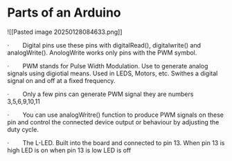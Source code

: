 # Parts of an Arduino 

![[Pasted image 20250128084633.png]]

·        Digital pins use these pins with digitalRead(), digitalwrite() and analogWrite(). AnologWrite works only pins with the PWM symbol.

·        PWM stands for Pulse Width Modulation. Use to generate analog signals using digiotial means. Used in LEDS, Motors, etc. Swithes a digital signal on and off at a fixed frequency.

·        Only a few pins can generate PWM signal they are numbers 3,5,6,9,10,11

·        You can use analogWritre() function to produce PWM signals on these pin and control the connected device output or behaviour by adjusting the duty cycle.

·        The L-LED. Built into the board and connected to pin 13. When pin 13 is high LED is on when pin 13 is low LED is off